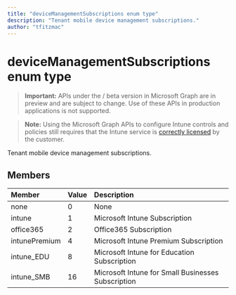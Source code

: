 ```yaml
---
title: "deviceManagementSubscriptions enum type"
description: "Tenant mobile device management subscriptions."
author: "tfitzmac"
---
```


# deviceManagementSubscriptions enum type

> **Important:** APIs under the / beta version in Microsoft Graph are in preview and are subject to change. Use of these APIs in production applications is not supported.

> **Note:** Using the Microsoft Graph APIs to configure Intune controls and policies still requires that the Intune service is [correctly licensed](https://go.microsoft.com/fwlink/?linkid=839381) by the customer.

Tenant mobile device management subscriptions.
## Members
|Member|Value|Description|
|:---|:---|:---|
|none|0|None|
|intune|1|Microsoft Intune Subscription|
|office365|2|Office365 Subscription|
|intunePremium|4|Microsoft Intune Premium Subscription|
|intune_EDU|8|Microsoft Intune for Education Subscription|
|intune_SMB|16|Microsoft Intune for Small Businesses Subscription|





